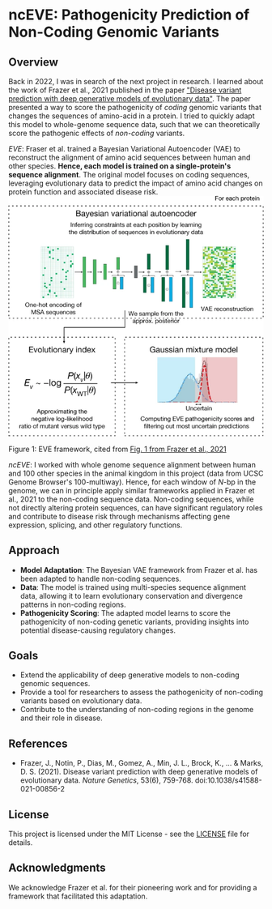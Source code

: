 
# ncEVE: Pathogenicity Prediction of Non-Coding Genomic Variants

## Overview

Back in 2022, I was in search of the next project in research. I learned about the work of Frazer et al., 2021 published in the paper ["Disease variant prediction with deep generative models of evolutionary data"](https://www.nature.com/articles/s41586-021-04043-8). The paper presented a way to score the pathogenicity of *coding* genomic variants that changes the sequences of amino-acid in a protein. I tried to quickly adapt this model to whole-genome sequence data, such that we can theoretically score the pathogenic effects of *non-coding* variants.


*EVE*: Fraser et al. trained a Bayesian Variational Autoencoder (VAE) to reconstruct the alignment of amino acid sequences between human and other species. **Hence, each model is trained on a single-protein's sequence alignment**. The original model focuses on coding sequences, leveraging evolutionary data to predict the impact of amino acid changes on protein function and associated disease risk.
![Figure 1: EVE framework, cited from Fig. 1 of Frazer et al., 2021](screenshots/EVE_fig1.png)

Figure 1: EVE framework, cited from [Fig. 1 from Frazer et al., 2021](https://www.nature.com/articles/s41586-021-04043-8/figures/1)

*ncEVE*: I worked with whole genome sequence alignment between human and 100 other species in the animal kingdom in this project (data from UCSC Genome Browser's 100-multiway). Hence, for each window of $N$-bp in the genome, we can in principle apply similar frameworks applied in Frazer et al., 2021 to the non-coding sequence data. Non-coding sequences, while not directly altering protein sequences, can have significant regulatory roles and contribute to disease risk through mechanisms affecting gene expression, splicing, and other regulatory functions.

## Approach

- **Model Adaptation**: The Bayesian VAE framework from Frazer et al. has been adapted to handle non-coding sequences.
- **Data**: The model is trained using multi-species sequence alignment data, allowing it to learn evolutionary conservation and divergence patterns in non-coding regions.
- **Pathogenicity Scoring**: The adapted model learns to score the pathogenicity of non-coding genetic variants, providing insights into potential disease-causing regulatory changes.

## Goals

- Extend the applicability of deep generative models to non-coding genomic sequences.
- Provide a tool for researchers to assess the pathogenicity of non-coding variants based on evolutionary data.
- Contribute to the understanding of non-coding regions in the genome and their role in disease.

## References

- Frazer, J., Notin, P., Dias, M., Gomez, A., Min, J. L., Brock, K., ... & Marks, D. S. (2021). Disease variant prediction with deep generative models of evolutionary data. *Nature Genetics*, 53(6), 759-768. doi:10.1038/s41588-021-00856-2

## License

This project is licensed under the MIT License - see the [LICENSE](LICENSE) file for details.

## Acknowledgments

We acknowledge Frazer et al. for their pioneering work and for providing a framework that facilitated this adaptation.
